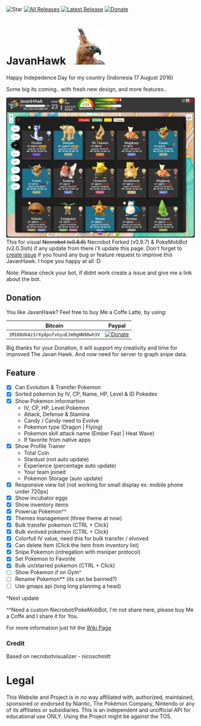 ![Star](https://img.shields.io/github/stars/AndikaTanpaH/NecrobotJavanHawk.svg?style=social)
[![All Releases](https://img.shields.io/github/downloads/AndikaTanpaH/NecrobotJavanHawk/total.svg?maxAge=100)](https://github.com/AndikaTanpaH/NecrobotJavanHawk/releases)
[![Latest Release](https://img.shields.io/github/release/AndikaTanpaH/NecrobotJavanHawk.svg?maxAge=100)](https://github.com/AndikaTanpaH/NecrobotJavanHawk/latest) [![Donate](https://img.shields.io/badge/Donate-PayPal-green.svg)](https://www.paypal.com/cgi-bin/webscr?cmd=_s-xclick&hosted_button_id=NJF9XK7S2S5EG)


# JavanHawk ![Eagle](https://github.com/AndikaTanpaH/NecrobotJavanHawk/blob/master/build/javanhawkcolor.png?raw=true) 
Happy Indepedence Day for my country (Indonesia 17 August 2016)

Some big its coming.. with fresh new design, and more features..

![Screenshot v1.0.0](https://github.com/AndikaTanpaH/NecrobotJavanHawk/blob/master/screenshot/rilisv100.jpg?raw=true) 
This for visual ~~Necrobot (v0.8.6)~~ Necrobot Forked (v0.9.7) & PokeMobBot (v2.0.3ish) if any update from there i'll update this page. Don't forget to [create issue](https://github.com/AndikaTanpaH/NecrobotJavanHawk/issues) if you found any bug or feature request to improve this JavanHawk. I hope you happy at all :D

Note: Please check your bot, if didnt work create a issue and give me a link about the bot.

## Donation
You like JavanHawk? Feel free to buy Me a Coffe Latte, by using:

Bitcoin | Paypal
--- | ---
`1M188dkAz1rXy8pufvGyuEJm9gHN98wh3V` | [![Donate](https://img.shields.io/badge/Donate-PayPal-green.svg)](https://www.paypal.com/cgi-bin/webscr?cmd=_s-xclick&hosted_button_id=NJF9XK7S2S5EG)

Big thanks for your Donation, it will support my creativity and time for improved The Javan Hawk. And now need for server to graph snipe data.

## Feature
- [x] Can Evolution & Transfer Pokemon
- [x] Sorted pokemon by IV, CP, Name, HP, Level & ID Pokedex
- [x] Show Pokemon informartion
  - IV, CP, HP, Level Pokemon
  - Attack, Defense & Stamina
  - Candy / Candy need to Evolve
  - Pokemon type (Dragon | Flying)
  - Pokemon skill attack name (Ember Fast | Heat Wave)
  - If favorite from native apps
- [x] Show Profile Trainer
  - Total Coin
  - Stardust (not auto update)
  - Experience (percentage auto update)
  - Your team joined
  - Pokemon Storage (auto update)
- [x] Responsive view list (not working for small display ex: mobile phone under 720px)
- [x] Show incubator eggs
- [x] Show inventory items
- [x] Powerup Pokemon^^
- [x] Themes management (three theme at now)
- [x] Bulk transfer pokemon (CTRL + Click)
- [x] Bulk evolved pokemon (CTRL + Click)
- [x] Colorfull IV value, need this for bulk transfer / elvoved
- [x] Can delete Item (Click the item from inventory list)
- [x] Snipe Pokemon (intregation with msniper protocol)
- [x] Set Pokemon to Favorite
- [x] Bulk un/starred pokemon (CTRL + Click)
- [ ] Show Pokemon if on Gym^
- [ ] Rename Pokemon** (its can be banned?)
- [ ] Use gmaps api (long long planning a head)

^Next update

^^Need a custom Necrobot/PokeMobBot, I'm not share here, please buy Me a Coffe and I share it for You.

For more information just hit the [Wiki Page](https://github.com/AndikaTanpaH/NecrobotJavanHawk/wiki)

### Credit
Based on necrobotvisualizer - nicoschmitt


# Legal
This Website and Project is in no way affiliated with, authorized, maintained, sponsored or endorsed by Niantic, The Pokémon Company, Nintendo or any of its affiliates or subsidiaries. This is an independent and unofficial API for educational use ONLY. Using the Project might be against the TOS.
